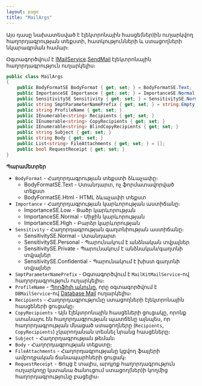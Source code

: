 ```yaml
---
layout: page
title: "MailArgs" 
---
```


Այս դասը նախատեսված է էլեկտրոնային հասցե(ներ)ին ուղարկվող հաղորդագրության տեքստի, հատկությունների և ստացողների նկարագրման համար։

Օգտագործվում է [IMailService](../services/IMailService.md).[SendMail](../services/IMailService/SendMail.md) էլեկտրոնային հաղորդագրություն ուղարկելիս։

```c#
public class MailArgs
{
    public BodyFormatSE BodyFormat { get; set; } = BodyFormatSE.Text;
    public ImportanceSE Importance { get; set; } = ImportanceSE.Normal;
    public SensitivitySE Sensitivity { get; set; } = SensitivitySE.Normal;
    public string SmptParameterNamePrefix { get; set; } = string.Empty;
    public string ProfileName { get; set; }
    public IEnumerable<string> Recipients { get; set; }
    public IEnumerable<string> CopyRecipients { get; set; }
    public IEnumerable<string> BlindCopyRecipients { get; set; }
    public string Subject { get; set; }
    public string Body { get; set; }
    public List<string> FileAttachments { get; set; } = [];
    public bool RequestReceipt { get; set; }
}
```

**Պարամետրեր**

* `BodyFormat` - Հաղորդագրության տեքստի ձևաչափը։
    * BodyFormatSE.Text - Ստանդարտ, ոչ ֆորմատավորված տեքստ
    * BodyFormatSE.Html - HTML ձևաչափի տեքստ
* `Importance` - Հաղորդագրության կարևորության աստիճանը։
    * ImportanceSE.Low - Ցածր կարևորության
    * ImportanceSE.Normal - Միջին կարևորության
    * ImportanceSE.High - Բարձր կարևորության
* `Sensitivity` - Հաղորդագրության գաղտնիության աստիճանը։
    * SensitivitySE.Normal - Ստանդարտ
    * SensitivitySE.Personal - Պարունակում է անձնական տվյալներ
    * SensitivitySE.Private - Պարունակում է անձնական/գաղտնի տվյալներ
    * SensitivitySE.Confidential - Պարունակում է խիստ գաղտնի տվյալներ
* `SmptParameterNamePrefix` - Օգտագործվում է `MailKitMailService`-ով հաղորդագրություն ուղարկելիս։
* `ProfileName` - [Պրոֆիլի անունը](https://learn.microsoft.com/en-us/sql/relational-databases/system-stored-procedures/sp-send-dbmail-transact-sql#----profile_name), որը օգտագործվում է `DBMailService`-ով [Database Mail](https://learn.microsoft.com/en-us/sql/relational-databases/database-mail/database-mail) ուղարկելիս։
* `Recipients` - Հաղորդագրությունը ստացողների էլեկտրոնային հասցեների ցուցակը։
* `CopyRecipients` - Այն էլեկտրոնային հասցեների ցուցակը, որոնք ստանալու են հաղորդագրության պատճենը այնպես, որ հաղորդագրության մնացած ստացողները (`Recipients`, `CopyRecipients`) չկարողանան տեսնել նրանց հասցեները։
* `Subject` - Հաղորդագրության թեման։
* `Body` - Հաղորդագրության տեքստը։
* `FileAttachments` - Հաղորդագրությանը կցվող ֆայլերի ամբողջական ճանապարհների ցուցակ։
* `RequestReceipt` - Ցույց է տալիս, արդյոք հաղորդագրություն ուղարկողը կստանա ծանուցում ստացող(ներ)ի կողմից հաղորդագրությունը բացելիս։
